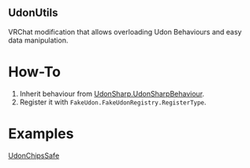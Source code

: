 ## UdonUtils
VRChat modification that allows overloading Udon Behaviours and easy data manipulation.

# How-To
1. Inherit behaviour from [UdonSharp.UdonSharpBehaviour](UdonSharp/UdonSharpBehaviour.cs).
2. Register it with `FakeUdon.FakeUdonRegistry.RegisterType`.

# Examples
[UdonChipsSafe](https://github.com/HookedBehemoth/UdonChipsSafe)

